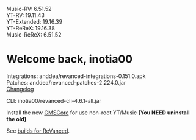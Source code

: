 Music-RV: 6.51.52  
YT-RV: 19.11.43  
YT-Extended: 19.16.39  
YT-ReReX: 19.16.38  
Music-ReReX: 6.51.52  

# Welcome back, inotia00  
Integrations: anddea/revanced-integrations-0.151.0.apk  
Patches: anddea/revanced-patches-2.224.0.jar  
[Changelog](https://github.com/anddea/revanced-patches/releases/tag/v2.224.0)

CLI: inotia00/revanced-cli-4.6.1-all.jar    

Install the new [GMSCore](https://github.com/ReVanced/GmsCore/releases/latest) for use non-root YT/Music **(You NEED uninstall the old)**.  

See [builds for ReVanced](https://github.com/kevinr99089/ReVanced.Builder/releases).  
